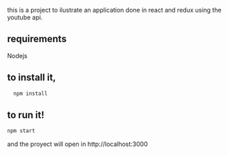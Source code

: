 this is a project to ilustrate an application done in react and redux using the youtube api.

## requirements
Nodejs

## to install it,
```bash
  npm install
  ```
  ## to run it!

  ```bash
  npm start
  ```
  and the proyect will open in http://localhost:3000
